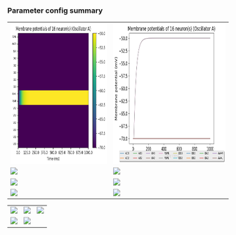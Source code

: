 ### Parameter config summary 
<table>

<tr>
  <td><a href="neurons_A_Oscillator.png"><img alt=" " src="neurons_A_Oscillator.png" height="320"/></a></td>
  <td><a href="traces_neuron_Oscillator_A.png"><img alt=" " src="traces_neuron_Oscillator_A.png" height="320"/></a></td>
</tr>

<tr>
  <td><a href="neuron_activity_A_Oscillator.png"><img alt=" " src="neuron_activity_A_Oscillator.png" height="320"/></a></td>
  <td><a href="traces_neuron_activity_Oscillator_A.png"><img alt=" " src="traces_neuron_activity_Oscillator_A.png" height="320"/></a></td>
</tr>

<tr>
  <td><a href="muscles_A_Oscillator.png"><img alt=" " src="muscles_A_Oscillator.png" height="320"/></a></td>
  <td><a href="traces_muscles_Oscillator_A.png"><img alt=" " src="traces_muscles_Oscillator_A.png" height="320"/></a></td>
</tr>

<tr>
  <td><a href="muscle_activity_A_Oscillator.png"><img alt=" " src="muscle_activity_A_Oscillator.png" height="320"/></a></td>
  <td><a href="traces_muscles_activity_Oscillator_A.png"><img alt=" " src="traces_muscles_activity_Oscillator_A.png" height="320"/></a></td>
</tr>
</table>
<table>

<tr><td><a href="c302_A_Oscillator_exc_to_neurons.png"><img alt=" " src="c302_A_Oscillator_exc_to_neurons.png" height="320"/></a></td>

  <td><a href="c302_A_Oscillator_inh_to_neurons.png"><img alt=" " src="c302_A_Oscillator_inh_to_neurons.png" height="320"/></a></td>

  <td><a href="c302_A_Oscillator_elec_neurons_neurons.png"><img alt=" " src="c302_A_Oscillator_elec_neurons_neurons.png" height="320"/></a></td></tr>

<tr><td><a href="c302_A_Oscillator_exc_to_muscles.png"><img alt=" " src="c302_A_Oscillator_exc_to_muscles.png" height="320"/></a></td>

  <td><a href="c302_A_Oscillator_inh_to_muscles.png"><img alt=" " src="c302_A_Oscillator_inh_to_muscles.png" height="320"/></a></td></tr>
</table>

